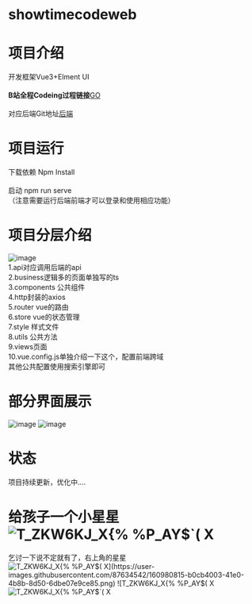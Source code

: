# showtimecodeweb
# 项目介绍
开发框架Vue3+Elment UI <br/>
<br/>
<b>B站全程Codeing过程链接</b><a href="https://www.bilibili.com/video/BV1ib4y1e7Yd?spm_id_from=333.999.0.0">GO </a> <br/>
<br/>
对应后端Git地址<a href="https://github.com/FuGuangzhi1/ShowTimeCodeCSharpWebapi">后端</a> <br/>

# 项目运行
下载依赖 Npm Install<br/>
<br/>
启动  npm run serve<br/>
（注意需要运行后端前端才可以登录和使用相应功能）<br/>
# 项目分层介绍
![image](https://user-images.githubusercontent.com/87634542/160980090-54701581-9aa1-40b8-ad3f-36af7bbf5404.png) <br/>
1.api对应调用后端的api <br/>
2.business逻辑多的页面单独写的ts <br/>
3.components 公共组件 <br/>
4.http封装的axios <br/>
5.router vue的路由 <br/>
6.store vue的状态管理 <br/>
7.style 样式文件 <br/>
8.utils 公共方法 <br/>
9.views页面 <br/>
10.vue.config.js单独介绍一下这个，配置前端跨域 <br/>
其他公共配置使用搜索引擎即可
# 部分界面展示
![image](https://user-images.githubusercontent.com/87634542/162579874-fc20c70f-8c29-4eb9-9927-7997d8ae3a85.png)
![image](https://user-images.githubusercontent.com/87634542/162580084-460c6515-cc0c-4ddb-8589-80b85e9737e0.png)
# 状态
项目持续更新，优化中....
# 给孩子一个小星星![T_ZKW6KJ_X{% %P_AY$`( X](https://user-images.githubusercontent.com/87634542/160980828-5dd6691b-db15-4152-9916-8acd2c4cf324.png)

乞讨一下说不定就有了，右上角的星星![T_ZKW6KJ_X{% %P_AY$`( X](https://user-images.githubusercontent.com/87634542/160980815-b0cb4003-41e0-4b8b-8d50-6dbe07e9ce85.png)
![T_ZKW6KJ_X{% %P_AY$`( X](https://user-images.githubusercontent.com/87634542/160980816-8e0042f5-3115-463c-8580-c4a22a1df18f.png)
![T_ZKW6KJ_X{% %P_AY$`( X](https://user-images.githubusercontent.com/87634542/160980817-a17fd390-e031-4dff-a907-26b5634545ed.png)
